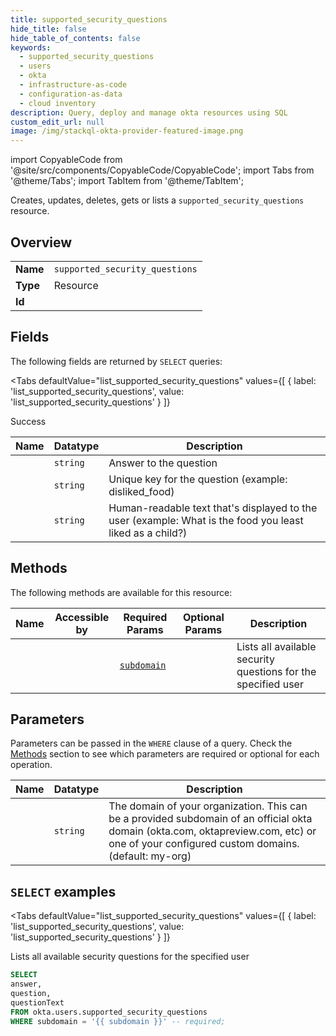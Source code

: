 ```yaml
--- 
title: supported_security_questions
hide_title: false
hide_table_of_contents: false
keywords:
  - supported_security_questions
  - users
  - okta
  - infrastructure-as-code
  - configuration-as-data
  - cloud inventory
description: Query, deploy and manage okta resources using SQL
custom_edit_url: null
image: /img/stackql-okta-provider-featured-image.png
---
```


import CopyableCode from '@site/src/components/CopyableCode/CopyableCode';
import Tabs from '@theme/Tabs';
import TabItem from '@theme/TabItem';

Creates, updates, deletes, gets or lists a <code>supported_security_questions</code> resource.

## Overview
<table><tbody>
<tr><td><b>Name</b></td><td><code>supported_security_questions</code></td></tr>
<tr><td><b>Type</b></td><td>Resource</td></tr>
<tr><td><b>Id</b></td><td><CopyableCode code="okta.users.supported_security_questions" /></td></tr>
</tbody></table>

## Fields

The following fields are returned by `SELECT` queries:

<Tabs
    defaultValue="list_supported_security_questions"
    values={[
        { label: 'list_supported_security_questions', value: 'list_supported_security_questions' }
    ]}
>
<TabItem value="list_supported_security_questions">

Success

<table>
<thead>
    <tr>
    <th>Name</th>
    <th>Datatype</th>
    <th>Description</th>
    </tr>
</thead>
<tbody>
<tr>
    <td><CopyableCode code="answer" /></td>
    <td><code>string</code></td>
    <td>Answer to the question</td>
</tr>
<tr>
    <td><CopyableCode code="question" /></td>
    <td><code>string</code></td>
    <td>Unique key for the question (example: disliked_food)</td>
</tr>
<tr>
    <td><CopyableCode code="questionText" /></td>
    <td><code>string</code></td>
    <td>Human-readable text that's displayed to the user (example: What is the food you least liked as a child?)</td>
</tr>
</tbody>
</table>
</TabItem>
</Tabs>

## Methods

The following methods are available for this resource:

<table>
<thead>
    <tr>
    <th>Name</th>
    <th>Accessible by</th>
    <th>Required Params</th>
    <th>Optional Params</th>
    <th>Description</th>
    </tr>
</thead>
<tbody>
<tr>
    <td><a href="#list_supported_security_questions"><CopyableCode code="list_supported_security_questions" /></a></td>
    <td><CopyableCode code="select" /></td>
    <td><a href="#parameter-subdomain"><code>subdomain</code></a></td>
    <td></td>
    <td>Lists all available security questions for the specified user</td>
</tr>
</tbody>
</table>

## Parameters

Parameters can be passed in the `WHERE` clause of a query. Check the [Methods](#methods) section to see which parameters are required or optional for each operation.

<table>
<thead>
    <tr>
    <th>Name</th>
    <th>Datatype</th>
    <th>Description</th>
    </tr>
</thead>
<tbody>
<tr id="parameter-subdomain">
    <td><CopyableCode code="subdomain" /></td>
    <td><code>string</code></td>
    <td>The domain of your organization. This can be a provided subdomain of an official okta domain (okta.com, oktapreview.com, etc) or one of your configured custom domains. (default: my-org)</td>
</tr>
</tbody>
</table>

## `SELECT` examples

<Tabs
    defaultValue="list_supported_security_questions"
    values={[
        { label: 'list_supported_security_questions', value: 'list_supported_security_questions' }
    ]}
>
<TabItem value="list_supported_security_questions">

Lists all available security questions for the specified user

```sql
SELECT
answer,
question,
questionText
FROM okta.users.supported_security_questions
WHERE subdomain = '{{ subdomain }}' -- required;
```
</TabItem>
</Tabs>
